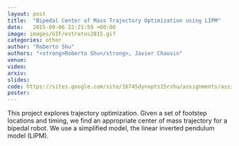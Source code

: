 ```yaml
---
layout: post
title:  "Bipedal Center of Mass Trajectory Optimization using LIPM"
date:   2015-09-06 22:21:59 +00:00
image: images/GIF/estratos2015.gif
categories: other
author: "Roberto Shu"
authors: "<strong>Roberto Shu</strong>, Javier Chauvin"
venue: 
video: 
arxiv: 
slides: 
code: https://sites.google.com/site/16745dynopts15rshu/assignments/assignment-3
poster: 
---
```


This project explores trajectory optimization. Given a set of footstep locations and timing, we find an appropriate center of mass trajectory for a bipedal robot. We use a simplified model, the linear inverted pendulum model (LIPM).